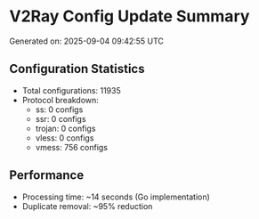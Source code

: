 # V2Ray Config Update Summary
Generated on: 2025-09-04 09:42:55 UTC

## Configuration Statistics
- Total configurations: 11935
- Protocol breakdown:
  - ss: 0 configs
  - ssr: 0 configs
  - trojan: 0 configs
  - vless: 0 configs
  - vmess: 756 configs

## Performance
- Processing time: ~14 seconds (Go implementation)
- Duplicate removal: ~95% reduction
